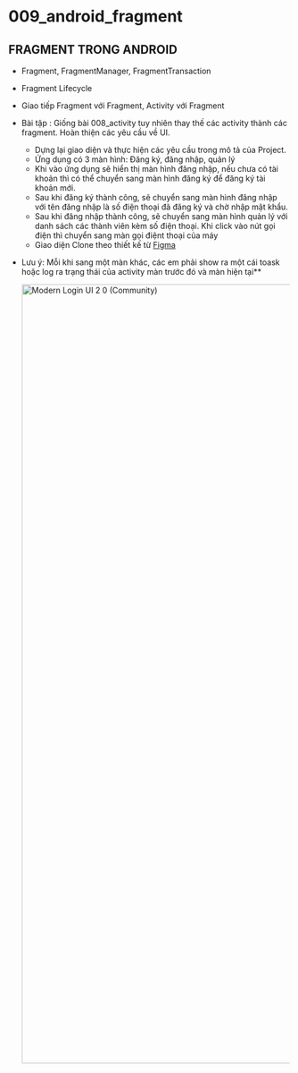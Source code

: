 # 009_android_fragment

## FRAGMENT TRONG ANDROID

- Fragment, FragmentManager, FragmentTransaction
- Fragment Lifecycle
- Giao tiếp Fragment với Fragment, Activity với Fragment

- Bài tập : Giống bài 008_activity tuy nhiên thay thế các activity thành các fragment. Hoàn thiện các yêu cầu về UI.
  - Dựng lại giao diện và thực hiện các yêu cầu trong mô tả của Project.
  - Ứng dụng có 3 màn hình: Đăng ký, đăng nhập, quản lý
  - Khi vào ứng dụng sẽ hiển thị màn hình đăng nhập, nếu chưa có tài khoản thì có thể chuyển sang màn hình đăng ký để đăng ký tài khoản mới.
  - Sau khi đăng ký thành công, sẽ chuyển sang màn hình đăng nhập với tên đăng nhập là số điện thoại đã đăng ký và chờ nhập mật khẩu.
  - Sau khi đăng nhập thành công, sẽ chuyển sang màn hình quản lý với danh sách các thành viên kèm số điện thoại. Khi click vào nút gọi điện thì chuyển sang màn gọi điệnt thoại của máy
  - Giao diện Clone theo thiết kế từ [Figma](https://www.figma.com/design/aTLymfPxxcsUtQAONhLVHL/Activity-Lifecycle?node-id=0-1&t=ANBpbmkvRh1FRSQP-0)
- Lưu ý: Mỗi khi sang một màn khác, các em phải show ra một cái toask hoặc log ra trạng thái của activity màn trước đó và màn hiện tại**

  <img width="1393" alt="Modern Login UI  2 0 (Community)" src="https://github.com/user-attachments/assets/8bb7b823-1883-4e63-afb6-d17c4c8374cf">
